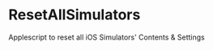 ResetAllSimulators
==================

Applescript to reset all iOS Simulators' Contents &amp; Settings

